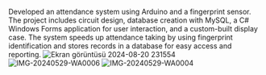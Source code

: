 Developed an attendance system using Arduino and a fingerprint sensor. The project includes circuit design,
database creation with MySQL, a C# Windows Forms application for user interaction, and a custom-built
display case. The system speeds up attendance taking by using fingerprint identification and stores records in
a database for easy access and reporting.
![Ekran görüntüsü 2024-08-20 231554](https://github.com/user-attachments/assets/fb64fcc7-edf2-4d59-b151-57fa4363c912)
![IMG-20240529-WA0006](https://github.com/user-attachments/assets/4d19c19a-5c79-4a89-9d6b-082a05d4bea5)
![IMG-20240529-WA0004](https://github.com/user-attachments/assets/206586b5-9231-45d5-a367-49f1a98666b1)
